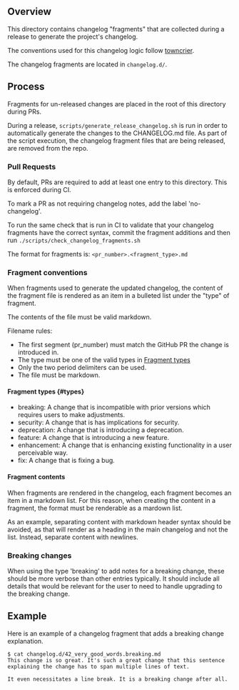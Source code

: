 ## Overview

This directory contains changelog "fragments" that are collected during a release to
generate the project's changelog.

The conventions used for this changelog logic follow [towncrier](https://towncrier.readthedocs.io/en/stable/markdown.html).

The changelog fragments are located in `changelog.d/`.

## Process

Fragments for un-released changes are placed in the root of this directory during PRs.

During a release, `scripts/generate_release_changelog.sh` is run in order to automatically
generate the changes to the CHANGELOG.md file. As part of the script execution, the
changelog fragment files that are being released, are removed from the repo.

### Pull Requests

By default, PRs are required to add at least one entry to this directory.
This is enforced during CI.

To mark a PR as not requiring changelog notes, add the label 'no-changelog'.

To run the same check that is run in CI to validate that your changelog fragments have
the correct syntax, commit the fragment additions and then run `./scripts/check_changelog_fragments.sh`

The format for fragments is: `<pr_number>.<fragment_type>.md`

### Fragment conventions

When fragments used to generate the updated changelog, the content of the fragment file is
rendered as an item in a bulleted list under the "type" of fragment.

The contents of the file must be valid markdown.

Filename rules:

- The first segment (pr_number) must match the GitHub PR the change is introduced in.
- The type must be one of the valid types in [Fragment types](#types)
- Only the two period delimiters can be used.
- The file must be markdown.

#### Fragment types {#types}

- breaking: A change that is incompatible with prior versions which requires users to make adjustments.
- security: A change that is has implications for security.
- deprecation: A change that is introducing a deprecation.
- feature: A change that is introducing a new feature.
- enhancement: A change that is enhancing existing functionality in a user perceivable way.
- fix: A change that is fixing a bug.

#### Fragment contents

When fragments are rendered in the changelog, each fragment becomes an item in a markdown list.
For this reason, when creating the content in a fragment, the format must be renderable as a mardown list.

As an example, separating content with markdown header syntax should be avoided, as that will render
as a heading in the main changelog and not the list. Instead, separate content with newlines.

### Breaking changes

When using the type 'breaking' to add notes for a breaking change, these should be more verbose than
other entries typically. It should include all details that would be relevant for the user to need
to handle upgrading to the breaking change.

## Example

Here is an example of a changelog fragment that adds a breaking change explanation.

    $ cat changelog.d/42_very_good_words.breaking.md
    This change is so great. It's such a great change that this sentence
    explaining the change has to span multiple lines of text.

    It even necessitates a line break. It is a breaking change after all.

